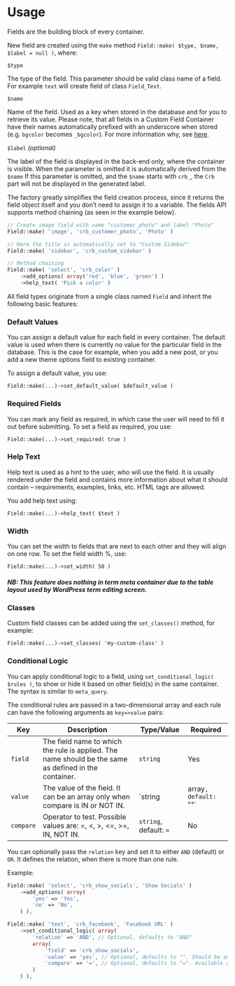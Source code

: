 # Usage

Fields are the building block of every container.

New field are created using the `make` method `Field::make( $type, $name, $label = null )`, where:

`$type`

The type of the field. This parameter should be valid class name of a field. For example `text` will create field of class `Field_Text`. 

`$name`

Name of the field. Used as a key when stored in the database and for you to retrieve its value. Please note, that all fields in a Custom Field Container have their names automatically prefixed with an underscore when stored (e.g. `bgcolor` becomes `_bgcolor`). For more information why, see [here](http://codex.wordpress.org/Function_Reference/add_post_meta#Hidden_Custom_Fields).

`$label` *(optional)*

The label of the field is displayed in the back-end only, where the container is visible. When the parameter is omitted it is automatically derived from the `$name`
If this parameter is omitted, and the `$name` starts with `crb_`, the `Crb ` part will not be displayed in the generated label.

The factory greatly simplifies the field creation process, since it returns the field object itself and you don’t need to assign it to a variable. The fields API supports method chaining (as seen in the example below).

```php
// Create image field with name "customer_photo" and label "Photo"
Field::make( 'image', 'crb_customer_photo', 'Photo' )

// Here the title is automatically set to "Custom Sidebar"
Field::make( 'sidebar', 'crb_custom_sidebar' )

// Method chaining
Field::make( 'select', 'crb_color' )
	->add_options( array('red', 'blue', 'green') )
	->help_text( 'Pick a color' )
```

All field types originate from a single class named `Field` and inherit the following basic features:

### Default Values

You can assign a default value for each field in every container. The default value is used when there is currently no value for the particular field in the database. This is the case for example, when you add a new post, or you add a new theme options field to existing container.

To assign a default value, you use:

`Field::make(...)->set_default_value( $default_value )`

### Required Fields

You can mark any field as required, in which case the user will need to fill it out before submitting. To set a field as required, you use:

`Field::make(...)->set_required( true )`

### Help Text

Help text is used as a hint to the user, who will use the field. It is usually rendered under the field and contains more information about what it should contain – requirements, examples, links, etc. HTML tags are allowed.

You add help text using:

`Field::make(...)->help_text( $text )`

### Width

You can set the width to fields that are next to each other and they will align on one row. To set the field width %, use:

`Field::make(...)->set_width( 50 )`

##### NB: This feature does nothing in term meta container due to the table layout used by WordPress term editing screen.

### Classes

Custom field classes can be added using the `set_classes()` method, for example:

`Field::make(...)->set_classes( 'my-custom-class' )`

### Conditional Logic

You can apply conditional logic to a field, using `set_conditional_logic( $rules )`, to show or hide it based on other field(s) in the same container. The syntax is similar to `meta_query`.

The conditional rules are passed in a two-dimensional array and each rule can have the following arguments as `key=>value` pairs:

| Key       | Description                                                                                           | Type/Value                       | Required |
| --------- | ----------------------------------------------------------------------------------------------------- | ---------------------------------| -------- |
| `field` 	| The field name to which the rule is applied. The name should be the same as defined in the container.	| `string`                         | Yes      |
| `value` 	| The value of the field. It can be an array only when compare is IN or NOT IN.	                        | `string|array`, default: `""`    | No       |
| `compare` | Operator to test. Possible values are: =, <, >, <=, >=, IN, NOT IN.	                                | `string`, default: `=`           | No       |

You can optionally pass the `relation` key and set it to either `AND` (default) or `OR`. It defines the relation, when there is more than one rule.

Example:

```php
Field::make( 'select', 'crb_show_socials', 'Show Socials' )
	->add_options( array(
		'yes' => 'Yes',
		'no' => 'No',
	) ),

Field::make( 'text', 'crb_facebook', 'Facebook URL' )
	->set_conditional_logic( array(
		'relation' => 'AND', // Optional, defaults to "AND"
		array(
			'field' => 'crb_show_socials',
			'value' => 'yes', // Optional, defaults to "". Should be an array if "IN" or "NOT IN" operators are used.
			'compare' => '=', // Optional, defaults to "=". Available operators: =, <, >, <=, >=, IN, NOT IN
		)
	) ),
```